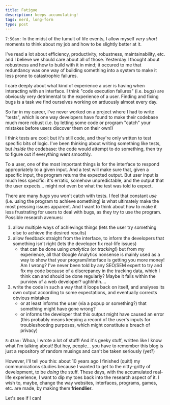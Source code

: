 ```yaml
---
title: Fatigue
description: keeps accumulating!
tags: nerd, long-form
type: post
---
```


`7:50am:` In the midst of the tumult of life events, I allow myself *very short* moments to think about my job and how to be slightly better at it.

I've read a lot about efficiency, productivity, robustness, maintainability, etc. and I believe we should care about all of those. Yesterday I thought about robustness and how to build with it in mind; it occured to me that redundancy was one way of building something into a system to make it less prone to catastrophic failures.

I care deeply about what kind of experience a user is having when interacting with an interface. I think "code execution failures" (i.e. *bugs*) are obviously very detrimental to the experience of a user. Finding and fixing bugs is a task we find ourselves working on arduously almost every day.

So far in my career, I've never worked on a project where I had to write "tests", which is one way developers have found to make their codebase much more robust (i.e. by letting some code or program "catch" your mistakes before users discover them on their own!)

I think tests are cool; but it's still code, and they're only written to test specific bits of logic. I've been thinking about writing something like tests, but *inside* the codebase: the code would attempt to do something, then try to figure out if everything went smoothly.

To a user, one of the most important things is for the interface to respond appropriately to a given input. And a test will make sure that, given a specific input, the program returns the expected output.
But user input is much less specific: it's erratic, somehow unpredictable, and the output that the user expects... might not even be what the test was told to expect.

There are many *bugs* you won't catch with tests. I feel that constant *use* (i.e. using the program to achieve something) is what ultimately make the most pressing issues apparent. And I want to think about how to make it less frustrating for users to deal with bugs, as they try to use the program.
Possible research avenues:

1. allow multiple ways of achievings things (lets the user try something else to achieve the desired results)
1. allow feedback straight from the interface, to inform the developers that something isn't right (lets the developer fix real-life issues)
    - that can be done using *analytics* (or *tracking*!) but from my experience, all that Google Analytics nonsense is mainly used as a way to show that your program/interface is getting you more money! Am I wrong? I've never been told by any SEO/SEM expert to try and fix my code because of a discrepancy in the tracking data, which I think can and should be done regularly? Maybe it falls within the purview of a web developer? ughhhhh....
1. write the code in such a way that it loops back on itself, and analyses its own output according to some expectations, and eventually corrects obvious mistakes
    - or at least informs the user (via a popup or something?) that something might have gone wrong?
    - or informs the developer that this output might have caused an error (this probably means keeping a record of the user's inputs for troubleshooting purposes, which might constitute a breach of privacy)

`8:43am:` Whoa, I wrote a lot of stuff! And it's geeky stuff, written like I know what I'm talking about! But hey, people... you have to remember this blog is just a repository of random musings and can't be taken seriously (yet?)

However, I'll tell you this: about 10 years ago I finished (quit!) my communications studies because I wanted to get to the nitty-gritty of development, to be *doing* the stuff. These days, with the accumulated real-life experience, I want to dip my toes back into the research aspect of it. I wish to, maybe, change the way websites, interfaces, programs, games, etc. are made, by making them **friendlier**.

Let's see if I can!

